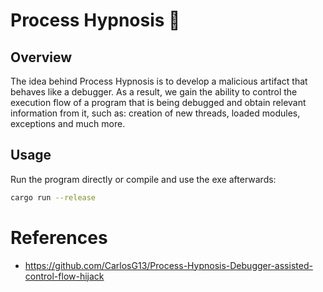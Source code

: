 # Process Hypnosis 🦀

## Overview

The idea behind Process Hypnosis is to develop a malicious artifact that behaves like a debugger. As a result, we gain the ability to control the execution flow of a program that is being debugged and obtain relevant information from it, such as: creation of new threads, loaded modules, exceptions and much more.

## Usage 

Run the program directly or compile and use the exe afterwards:
```sh
cargo run --release
```

# References

* https://github.com/CarlosG13/Process-Hypnosis-Debugger-assisted-control-flow-hijack